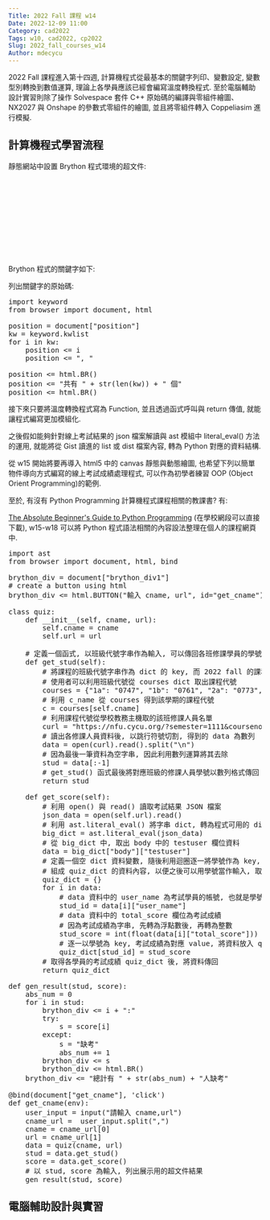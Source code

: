 ```yaml
---
Title: 2022 Fall 課程 w14
Date: 2022-12-09 11:00
Category: cad2022
Tags: w10, cad2022, cp2022
Slug: 2022_fall_courses_w14
Author: mdecycu
---
```


2022 Fall 課程進入第十四週, 計算機程式從最基本的關鍵字列印、變數設定, 變數型別轉換到數值運算, 理論上各學員應該已經會編寫溫度轉換程式. 至於電腦輔助設計實習則除了操作 Solvespace 套件 C++ 原始碼的編譯與零組件繪圖、NX2027 與 Onshape 的參數式零組件的繪圖, 並且將零組件轉入 Coppeliasim 進行模擬.

<!-- PELICAN_END_SUMMARY -->

計算機程式學習流程
----

<script src="./../cmsimde/static/brython.js"></script>
<script src="./../cmsimde/static/brython_stdlib.js"></script>
<!-- 啟動 Brython -->
<p>
<script>// <![CDATA[
window.onload=function(){
brython({debug:1, pythonpath:['./../cmsimde/static/','/downloads/py/']});
}
// ]]></script>

靜態網站中設置 Brython 程式環境的超文件:

<pre class="brush: html">
<script src="./../cmsimde/static/brython.js"></script>
<script src="./../cmsimde/static/brython_stdlib.js"></script>
<!-- 啟動 Brython -->
<p>
<script>// <![CDATA[
window.onload=function(){
brython({debug:1, pythonpath:['./../cmsimde/static/','/downloads/py/']});
}
// ]]></script>
</pre>

Brython 程式的關鍵字如下:
<div id="position"></div>
<script type="text/python">
import keyword
from browser import document, html

position = document["position"]
kw = keyword.kwlist
for i in kw:
    position <= i
    position <= ", "

position <= html.BR()
position <= "共有 " + str(len(kw)) + " 個"
position <= html.BR()
position <= html.BR()
</script>

列出關鍵字的原始碼:

<pre class="brush: python">
import keyword
from browser import document, html

position = document["position"]
kw = keyword.kwlist
for i in kw:
    position <= i
    position <= ", "

position <= html.BR()
position <= "共有 " + str(len(kw)) + " 個"
position <= html.BR()
</pre>

接下來只要將溫度轉換程式寫為 Function, 並且透過函式呼叫與 return 傳值, 就能讓程式編寫更加模組化.

之後假如能夠針對線上考試結果的 json 檔案解讀與 ast 模組中 literal_eval() 方法的運用, 就能將從 Gist 讀進的 list 或 dist 檔案內容, 轉為 Python 對應的資料結構.

從 w15 開始將要再導入 html5 中的 canvas 靜態與動態繪圖, 也希望下列以簡單物件導向方式編寫的線上考試成績處理程式, 可以作為初學者練習 OOP (Object Orient Programming)的範例.

至於, 有沒有 Python Programming 計算機程式課程相關的教課書? 有:

[The Absolute Beginner's Guide to Python Programming] (在學校網段可以直接下載), w15-w18 可以將 Python 程式語法相關的內容設法整理在個人的課程網頁中.

[The Absolute Beginner's Guide to Python Programming]: https://link.springer.com/book/10.1007/978-1-4842-8716-3

<pre class="brush: python">
import ast
from browser import document, html, bind

brython_div = document["brython_div1"]
# create a button using html 
brython_div <= html.BUTTON("輸入 cname, url", id="get_cname")

class quiz:
    def __init__(self, cname, url):
        self.cname = cname
        self.url = url

    # 定義一個函式, 以班級代號字串作為輸入, 可以傳回各班修課學員的學號數列
    def get_stud(self):
        # 將課程的班級代號字串作為 dict 的 key, 而 2022 fall 的課程代號作為對應值
        # 使用者可以利用班級代號從 courses dict 取出課程代號
        courses = {"1a": "0747", "1b": "0761", "2a": "0773", "2b": "0786"}
        # 利用 c_name 從 courses 得到該學期的課程代號
        c = courses[self.cname]
        # 利用課程代號從學校教務主機取的該班修課人員名單
        curl = "https://nfu.cycu.org/?semester=1111&courseno=" + c + "&column=True"
        # 讀出各修課人員資料後, 以跳行符號切割, 得到的 data 為數列
        data = open(curl).read().split("\n")
        # 因為最後一筆資料為空字串, 因此利用數列運算將其去除
        stud = data[:-1]
        # get_stud() 函式最後將對應班級的修課人員學號以數列格式傳回
        return stud
        
    def get_score(self):
        # 利用 open() 與 read() 讀取考試結果 JSON 檔案
        json_data = open(self.url).read()
        # 利用 ast.literal_eval() 將字串 dict, 轉為程式可用的 dict 資料型別
        big_dict = ast.literal_eval(json_data)
        # 從 big_dict 中, 取出 body 中的 testuser 欄位資料
        data = big_dict["body"]["testuser"]
        # 定義一個空 dict 資料變數, 隨後利用迴圈逐一將學號作為 key, 考試成績為 valude
        # 組成 quiz_dict 的資料內容, 以便之後可以用學號當作輸入, 取得該員考試成績
        quiz_dict = {}
        for i in data:
            # data 資料中的 user_name 為考試學員的帳號, 也就是學號
            stud_id = data[i]["user_name"]
            # data 資料中的 total_score 欄位為考試成績
            # 因為考試成績為字串, 先轉為浮點數後, 再轉為整數
            stud_score = int(float(data[i]["total_score"]))
            # 逐一以學號為 key, 考試成績為對應 value, 將資料放入 quiz_dict
            quiz_dict[stud_id] = stud_score
        # 取得各學員的考試成績 quiz_dict 後, 將資料傳回
        return quiz_dict

def gen_result(stud, score):
    abs_num = 0
    for i in stud:
        brython_div <= i + ":"
        try:
            s = score[i]
        except:
            s = "缺考"
            abs_num += 1
        brython_div <= s
        brython_div <= html.BR()
    brython_div <= "總計有 " + str(abs_num) + "人缺考"
    
@bind(document["get_cname"], 'click')
def get_cname(env):
    user_input = input("請輸入 cname,url")
    cname_url =  user_input.split(",")
    cname = cname_url[0]
    url = cname_url[1]
    data = quiz(cname, url)
    stud = data.get_stud()
    score = data.get_score()
    # 以 stud, score 為輸入, 列出展示用的超文件結果
    gen_result(stud, score)
</pre>

電腦輔助設計與實習
----

